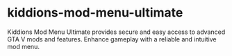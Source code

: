# kiddions-mod-menu-ultimate
Kiddions Mod Menu Ultimate provides secure and easy access to advanced GTA V mods and features. Enhance gameplay with a reliable and intuitive mod menu.
